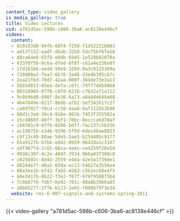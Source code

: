```yaml
---
content_type: video_gallery
is_media_gallery: true
title: Video Lectures
uid: a781d5ac-598b-c606-3ba6-ac8138e446cf
videos:
  content:
  - 819103d0-94fb-68f4-f250-f1d52221b803
  - ad13f132-eadf-dbab-32b0-5dc75bf6fe18
  - d8ca64e8-65f8-e8db-69d5-1e529b82078a
  - 433f0f56-9c6a-dfed-0f8f-c61a4e336e07
  - 1fd161b6-eed4-50e9-3269-0a3c8125369a
  - 728888a2-fea7-6b76-3ad6-d3e4b305cb7c
  - 2ea21f6d-70d7-42aa-008f-364de73e3a13
  - 5bb5d813-85ea-defa-c0fc-79ff7dd59868
  - 80318965-07f6-c8fd-621b-c7b32af1a112
  - 9c0b96d0-090f-8e36-6a73-a844dd649a08
  - 4b47049e-0217-8b6b-a7b2-5ef342617c27
  - ca8df82f-f8cd-cc58-4aa8-0af112b53b96
  - 68d1c3ad-36c4-916e-8026-7453f355502a
  - 15cd869f-86ff-3bf1-70bc-0eccca6d70af
  - c66f81c9-97f6-0266-bdff-7ac137c5b33b
  - ac19875b-a346-9196-5f9d-6dec46ae8023
  - c9f13c49-80ae-5de5-5ae5-b25440bc9177
  - 65a9127b-bfb6-e042-0929-9642da1c3167
  - adf967fd-2c65-66ca-4a4c-ce4259f20a5d
  - 9938c30f-4c2e-4047-3934-9b6a43f300c8
  - c025692c-8d4d-2559-e44a-42e5a1739de1
  - d8244e7f-d6a2-650a-ec13-54627e3550a4
  - 08a3ee1b-bf42-fab5-4283-c5b2ec68e4f5
  - 68e3417b-8b22-f3e2-f67f-979f9588f5b4
  - 7cbb87f6-fdb7-be92-781c-98a8b39b6ad3
  - a8b65277-2ffb-b123-2e65-f008679f3e34
  website: res-6-007-signals-and-systems-spring-2011
---
```



{{< video-gallery "a781d5ac-598b-c606-3ba6-ac8138e446cf" >}}

